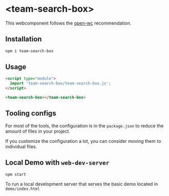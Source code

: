 # \<team-search-box>

This webcomponent follows the [open-wc](https://github.com/open-wc/open-wc) recommendation.

## Installation
```bash
npm i team-search-box
```

## Usage
```html
<script type="module">
  import 'team-search-box/team-search-box.js';
</script>

<team-search-box></team-search-box>
```



## Tooling configs

For most of the tools, the configuration is in the `package.json` to reduce the amount of files in your project.

If you customize the configuration a lot, you can consider moving them to individual files.

## Local Demo with `web-dev-server`
```bash
npm start
```
To run a local development server that serves the basic demo located in `demo/index.html`
